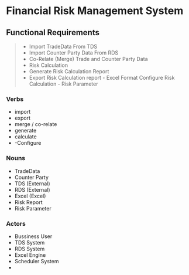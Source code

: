 # Financial Risk Management System

## Functional Requirements

> - Import TradeData From TDS 
> - Import Counter Party Data From RDS
> - Co-Relate (Merge) Trade and Counter Party Data
> - Risk Calculation
> - Generate Risk Calculation Report
> - Export Risk Calculation report - Excel Format
> Configure Risk Calculation  - Risk Parameter

### Verbs
- import
- export
- merge / co-relate
- generate
- calculate
- -Configure 
### Nouns
- TradeData
- Counter Party
- TDS (External)
- RDS (External)
- Excel (Excel)
- Risk Report
- Risk Parameter

### Actors
- Bussiness User
- TDS System
- RDS System
- Excel Engine
- Scheduler System
- 
<!--stackedit_data:
eyJoaXN0b3J5IjpbMTUyOTkzNjcwMyw3NjAwMDA2OTYsMTg1MD
g2MjY4OSwtMTIyMTk4MDk5NSwxMzI0ODY3NDQyXX0=
-->